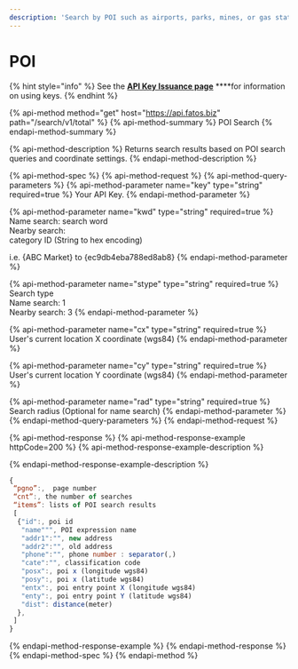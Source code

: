 ```yaml
---
description: 'Search by POI such as airports, parks, mines, or gas station'
---
```


# POI

{% hint style="info" %}
See the [**API Key Issuance page**](../../get-your-api-key.md) ****for information on using keys.
{% endhint %}

{% api-method method="get" host="https://api.fatos.biz" path="/search/v1/total" %}
{% api-method-summary %}
POI Search
{% endapi-method-summary %}

{% api-method-description %}
Returns search results based on POI search queries and coordinate settings.
{% endapi-method-description %}

{% api-method-spec %}
{% api-method-request %}
{% api-method-query-parameters %}
{% api-method-parameter name="key" type="string" required=true %}
Your API Key.
{% endapi-method-parameter %}

{% api-method-parameter name="kwd" type="string" required=true %}
Name search: search word  
Nearby search:  
category ID \(String to hex encoding\)  
  
i.e. {ABC Market} to {ec9db4eba788ed8ab8}
{% endapi-method-parameter %}

{% api-method-parameter name="stype" type="string" required=true %}
Search type  
Name search: 1  
Nearby search: 3
{% endapi-method-parameter %}

{% api-method-parameter name="cx" type="string" required=true %}
User's current location X coordinate \(wgs84\)
{% endapi-method-parameter %}

{% api-method-parameter name="cy" type="string" required=true %}
User's current location Y coordinate \(wgs84\)
{% endapi-method-parameter %}

{% api-method-parameter name="rad" type="string" required=true %}
Search radius \(Optional for name search\)
{% endapi-method-parameter %}
{% endapi-method-query-parameters %}
{% endapi-method-request %}

{% api-method-response %}
{% api-method-response-example httpCode=200 %}
{% api-method-response-example-description %}

{% endapi-method-response-example-description %}

```javascript
{
 “pgno”:,  page number
 “cnt”:, the number of searches
 “items”: lists of POI search results
 [
  {"id":, poi id
   "name""", POI expression name
   "addr1":"", new address
   "addr2":"", old address
   "phone":"", phone number : separator(,)
   "cate":"", classification code
   "posx":, poi x (longitude wgs84)
   "posy":, poi x (latitude wgs84)
   "entx":, poi entry point X (longitude wgs84)
   "enty":, poi entry point Y (latitude wgs84)
   "dist": distance(meter)
  },
 ]
} 
```
{% endapi-method-response-example %}
{% endapi-method-response %}
{% endapi-method-spec %}
{% endapi-method %}

